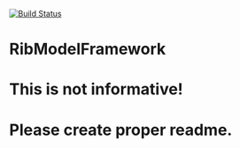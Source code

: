 [![Build Status](https://travis-ci.org/clandere/RibModelFramework.svg)](https://travis-ci.org/clandere/RibModelFramework)
# RibModelFramework
# This is not informative! 
# Please create proper readme.
